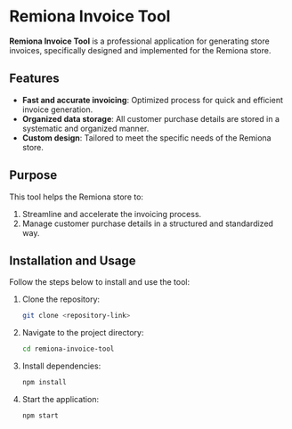 # Remiona Invoice Tool

**Remiona Invoice Tool** is a professional application for generating store invoices, specifically designed and implemented for the Remiona store.

## Features

- **Fast and accurate invoicing**: Optimized process for quick and efficient invoice generation.
- **Organized data storage**: All customer purchase details are stored in a systematic and organized manner.
- **Custom design**: Tailored to meet the specific needs of the Remiona store.

## Purpose

This tool helps the Remiona store to:
1. Streamline and accelerate the invoicing process.
2. Manage customer purchase details in a structured and standardized way.

## Installation and Usage

Follow the steps below to install and use the tool:

1. Clone the repository:
   ```bash
   git clone <repository-link>
   ```
2. Navigate to the project directory:
   ```bash
   cd remiona-invoice-tool
   ```
3. Install dependencies:
   ```bash
   npm install
   ```
4. Start the application:
   ```bash
   npm start
   ```
